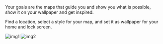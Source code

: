 Your goals are the maps that guide you and show you what is possible, show it on your wallpaper and get inspired.

Find a location, select a style for your map, and set it as wallpaper for your home and lock screen.



![img1](https://github.com/SunnyJithin/maponwall/assets/39307777/6858f6d4-7adb-4eed-9ba2-b63755973491)
![img2](https://github.com/SunnyJithin/maponwall/assets/39307777/9380ef5d-a916-4ae5-8f25-3dd1aae457c1)
